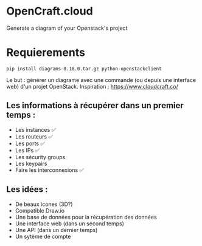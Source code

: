 # OpenCraft.cloud
Generate a diagram of your Openstack's project

# Requierements
```
pip install diagrams-0.18.0.tar.gz python-openstackclient
```

Le but : générer un diagrame avec une commande (ou depuis une interface web)  d'un projet OpenStack.
Inspiration : https://www.cloudcraft.co/

## Les informations à récupérer dans un premier temps :
 - Les instances ✅
 - Les routeurs ✅
 - Les ports ✅
 - Les IPs ✅
 - Les sécurity groups
 - Les keypairs
 - Faire les interconnexions ✅
 
## Les idées :
 - De beaux icones (3D?)
 - Compatible Draw.io
 - Une base de données pour la récupération des données
 - Une interface web (dans un second temps)
 - Une API (dans un dernier temps)
 - Un sytème de compte
